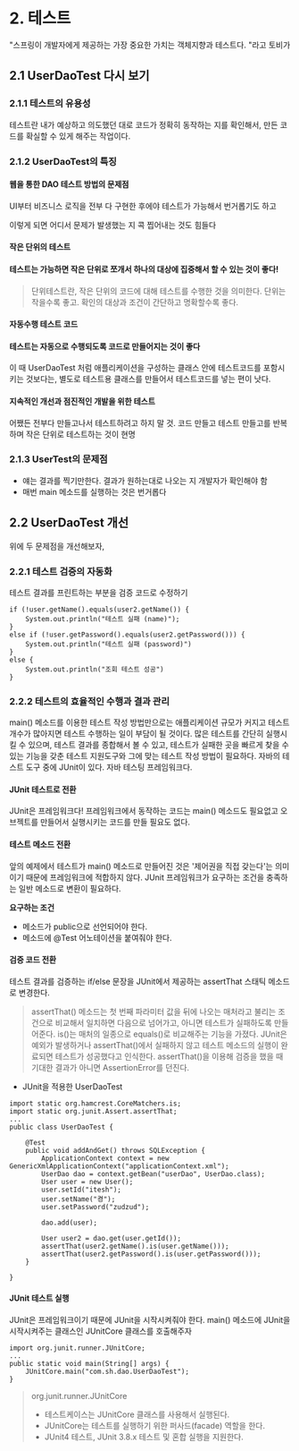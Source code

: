 # 2. 테스트

"스프링이 개발자에게 제공하는 가장 중요한 가치는 객체지향과 테스트다. "라고 토비가



## 2.1 UserDaoTest 다시 보기

### 2.1.1 테스트의 유용성 

테스트란 내가 예상하고 의도했던 대로 코드가 정확히 동작하는 지를 확인해서, 만든 코드를 확실할 수 있게 해주는 작업이다. 



### 2.1.2 UserDaoTest의 특징

#### 웹을 통한 DAO 테스트 방법의 문제점

UI부터 비즈니스 로직을 전부 다 구현한 후에야 테스트가 가능해서 번거롭기도 하고

이렇게 되면 어디서 문제가 발생했는 지 콕 찝어내는 것도 힘들다



#### 작은 단위의 테스트

<h4>테스트는 가능하면 작은 단위로 쪼개서 하나의 대상에 집중해서 할 수 있는 것이 좋다!</h4>

> 단위테스트란, 작은 단위의 코드에 대해 테스트를 수행한 것을 의미한다. 단위는 작을수록 좋고. 확인의 대상과 조건이 간단하고 명확할수록 좋다. 



#### 자동수행 테스트 코드

<h4>테스트는 자동으로 수행되도록 코드로 만들어지는 것이 좋다</h4> 

이 때 UserDaoTest 처럼 애플리케이션을 구성하는 클래스 안에 테스트코드를 포함시키는 것보다는, 별도로 테스트용 클래스를 만들어서 테스트코드를 넣는 편이 낫다. 



#### 지속적인 개선과 점진적인 개발을 위한 테스트

어쨌든 전부다 만들고나서 테스트하려고 하지 말 것. 코드 만들고 테스트 만들고를 반복하며 작은 단위로 테스트하는 것이 현명



### 2.1.3 UserTest의 문제점

- 얘는 결과를 찍기만한다. 결과가 원하는대로 나오는 지 개발자가 확인해야 함
- 매번 main 메소드를 실행하는 것은 번거롭다



## 2.2 UserDaoTest 개선

위에 두 문제점을 개선해보자,

### 2.2.1 테스트 검증의 자동화

테스트 결과를 프린트하는 부분을 검증 코드로 수정하기

```
if (!user.getName().equals(user2.getName()) {
	System.out.println("테스트 실패 (name)");
}
else if (!user.getPassword().equals(user2.getPassword())) {
	System.out.println("테스트 실패 (password)")
}
else {
	System.out.println("조회 테스트 성공")
}
```



### 2.2.2 테스트의 효율적인 수행과 결과 관리

main() 메소드를 이용한 테스트 작성 방법만으로는 애플리케이션 규모가 커지고 테스트 개수가 많아지면 테스트 수행하는 일이 부담이 될 것이다. 많은 테스트를 간단히 실행시킬 수 있으며, 테스트 결과를 종합해서 볼 수 있고, 테스트가 실패한 곳을 빠르게 찾을 수 있는 기능을 갖춘 테스트 지원도구와 그에 맞는 테스트 작성 방법이 필요하다. 자바의 테스트 도구 중에 JUnit이 있다. 자바 테스팅 프레임워크다. 



#### JUnit 테스트로 전환

JUnit은 프레임워크다! 프레임워크에서 동작하는 코드는 main() 메소드도 필요없고 오브젝트를 만들어서 실행시키는 코드를 만들 필요도 없다. 



#### 테스트 메소드 전환

앞의 예제에서 테스트가 main() 메소드로 만들어진 것은 '제어권을 직접 갖는다'는 의미이기 때문에 프레임워크에 적합하지 않다. JUnit 프레임워크가 요구하는 조건을 충족하는 일반 메소드로 변환이 필요하다. 

<B>요구하는 조건</B>

- 메소드가 public으로 선언되어야 한다.
- 메소드에 @Test 어노테이션을 붙여줘야 한다. 



#### 검증 코드 전환

테스트 결과를 검증하는 if/else 문장을 JUnit에서 제공하는 assertThat 스태틱 메소드로 변경한다. 

> assertThat() 메소드는 첫 번째 파라미터 값을 뒤에 나오는 매처라고 불리는 조건으로 비교해서 일치하면 다음으로 넘어가고, 아니면 테스트가 실패하도록 만들어준다. is()는 매처의 일종으로 equals()로 비교해주는 기능을 가졌다. JUnit은 예외가 발생하거나 assertThat()에서 실패하지 않고 테스트 메소드의 실행이 완료되면 테스트가 성공했다고 인식한다. assertThat()을 이용해 검증을 했을 때 기대한 결과가 아니면 AssertionError를 던진다. 



- JUnit을 적용한 UserDaoTest

```
import static org.hamcrest.CoreMatchers.is;
import static org.junit.Assert.assertThat;
...
public class UserDaoTest {

	@Test
	public void addAndGet() throws SQLException {
		ApplicationContext context = new GenericXmlApplicationContext("applicationContext.xml");
		UserDao dao = context.getBean("userDao", UserDao.class);
		User user = new User(); 
		user.setId("itesh");
		user.setName("켱");
		user.setPassword("zudzud");
		
		dao.add(user);
		
		User user2 = dao.get(user.getId());
		assertThat(user2.getName().is(user.getName()));
		assertThat(user2.getPassword().is(user.getPassword()));
	}
	
}
```



#### JUnit 테스트 실행

JUnit은 프레임워크이기 때문에 JUnit을 시작시켜줘야 한다. main() 메소드에 JUnit을 시작시켜주는 클래스인 JUnitCore 클래스를 호출해주자

```
import org.junit.runner.JUnitCore;
...
public static void main(String[] args) {
	JUnitCore.main("com.sh.dao.UserDaoTest");
}
```

> org.junit.runner.JUnitCore
>
> - 테스트케이스는 JUnitCore 클래스를 사용해서 실행된다. 
> - JUnitCore는 테스트를 실행하기 위한 퍼사드(facade) 역할을 한다. 
> - JUnit4 테스트, JUnit 3.8.x 테스트 및 혼합 실행을 지원한다. 
